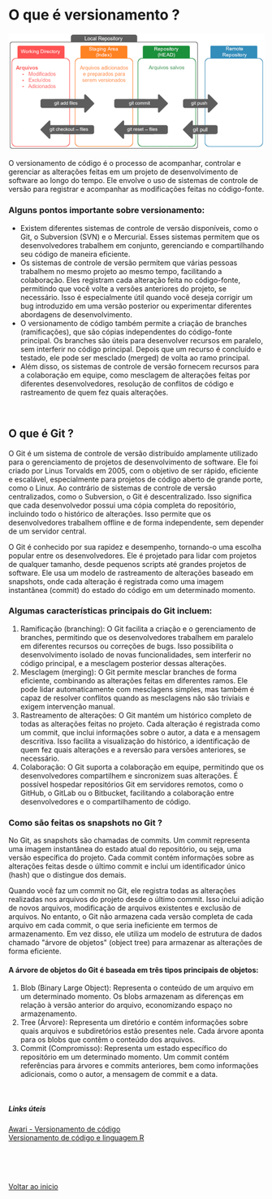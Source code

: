 # O que é versionamento ?

<img src="./img/01.png" alt="" width="700">

O versionamento de código é o processo de acompanhar, controlar e gerenciar as alterações feitas em um projeto de desenvolvimento de software ao longo do tempo. Ele envolve o uso de sistemas de controle de versão para registrar e acompanhar as modificações feitas no código-fonte.

### Alguns pontos importante sobre versionamento:

- Existem diferentes sistemas de controle de versão disponíveis, como o Git, o Subversion (SVN) e o Mercurial. Esses sistemas permitem que os desenvolvedores trabalhem em conjunto, gerenciando e compartilhando seu código de maneira eficiente.
- Os sistemas de controle de versão permitem que várias pessoas trabalhem no mesmo projeto ao mesmo tempo, facilitando a colaboração. Eles registram cada alteração feita no código-fonte, permitindo que você volte a versões anteriores do projeto, se necessário. Isso é especialmente útil quando você deseja corrigir um bug introduzido em uma versão posterior ou experimentar diferentes abordagens de desenvolvimento.
- O versionamento de código também permite a criação de branches (ramificações), que são cópias independentes do código-fonte principal. Os branches são úteis para desenvolver recursos em paralelo, sem interferir no código principal. Depois que um recurso é concluído e testado, ele pode ser mesclado (merged) de volta ao ramo principal.
- Além disso, os sistemas de controle de versão fornecem recursos para a colaboração em equipe, como mesclagem de alterações feitas por diferentes desenvolvedores, resolução de conflitos de código e rastreamento de quem fez quais alterações.

<br>

## O que é Git ?

O Git é um sistema de controle de versão distribuído amplamente utilizado para o gerenciamento de projetos de desenvolvimento de software. Ele foi criado por Linus Torvalds em 2005, com o objetivo de ser rápido, eficiente e escalável, especialmente para projetos de código aberto de grande porte, como o Linux. Ao contrário de sistemas de controle de versão centralizados, como o Subversion, o Git é descentralizado. Isso significa que cada desenvolvedor possui uma cópia completa do repositório, incluindo todo o histórico de alterações. Isso permite que os desenvolvedores trabalhem offline e de forma independente, sem depender de um servidor central.

O Git é conhecido por sua rapidez e desempenho, tornando-o uma escolha popular entre os desenvolvedores. Ele é projetado para lidar com projetos de qualquer tamanho, desde pequenos scripts até grandes projetos de software. Ele usa um modelo de rastreamento de alterações baseado em snapshots, onde cada alteração é registrada como uma imagem instantânea (commit) do estado do código em um determinado momento.

### Algumas características principais do Git incluem:

1. Ramificação (branching): O Git facilita a criação e o gerenciamento de branches, permitindo que os desenvolvedores trabalhem em paralelo em diferentes recursos ou correções de bugs. Isso possibilita o desenvolvimento isolado de novas funcionalidades, sem interferir no código principal, e a mesclagem posterior dessas alterações.
2. Mesclagem (merging): O Git permite mesclar branches de forma eficiente, combinando as alterações feitas em diferentes ramos. Ele pode lidar automaticamente com mesclagens simples, mas também é capaz de resolver conflitos quando as mesclagens não são triviais e exigem intervenção manual.
3. Rastreamento de alterações: O Git mantém um histórico completo de todas as alterações feitas no projeto. Cada alteração é registrada como um commit, que inclui informações sobre o autor, a data e a mensagem descritiva. Isso facilita a visualização do histórico, a identificação de quem fez quais alterações e a reversão para versões anteriores, se necessário.
4. Colaboração: O Git suporta a colaboração em equipe, permitindo que os desenvolvedores compartilhem e sincronizem suas alterações. É possível hospedar repositórios Git em servidores remotos, como o GitHub, o GitLab ou o Bitbucket, facilitando a colaboração entre desenvolvedores e o compartilhamento de código.

### Como são feitas os snapshots no Git ?

No Git, as snapshots são chamadas de commits. Um commit representa uma imagem instantânea do estado atual do repositório, ou seja, uma versão específica do projeto. Cada commit contém informações sobre as alterações feitas desde o último commit e inclui um identificador único (hash) que o distingue dos demais.

Quando você faz um commit no Git, ele registra todas as alterações realizadas nos arquivos do projeto desde o último commit. Isso inclui adição de novos arquivos, modificação de arquivos existentes e exclusão de arquivos. No entanto, o Git não armazena cada versão completa de cada arquivo em cada commit, o que seria ineficiente em termos de armazenamento. Em vez disso, ele utiliza um modelo de estrutura de dados chamado "árvore de objetos" (object tree) para armazenar as alterações de forma eficiente.

#### A árvore de objetos do Git é baseada em três tipos principais de objetos:

1. Blob (Binary Large Object): Representa o conteúdo de um arquivo em um determinado momento. Os blobs armazenam as diferenças em relação à versão anterior do arquivo, economizando espaço no armazenamento.
2. Tree (Árvore): Representa um diretório e contém informações sobre quais arquivos e subdiretórios estão presentes nele. Cada árvore aponta para os blobs que contêm o conteúdo dos arquivos.
3. Commit (Compromisso): Representa um estado específico do repositório em um determinado momento. Um commit contém referências para árvores e commits anteriores, bem como informações adicionais, como o autor, a mensagem de commit e a data.

<br>

##### Links úteis

[Awari - Versionamento de código](https://awari.com.br/versionamento-de-codigo/)<br>
[Versionamento de código e linguagem R](https://prdm0.github.io/aulas_computacional/pref%C3%A1cio.html#sugest%C3%B5es-de-passos-para-revis%C3%A3o-da-linguagem-r)

<br>

<br>

<br>

[Voltar ao inicio](/README.md)